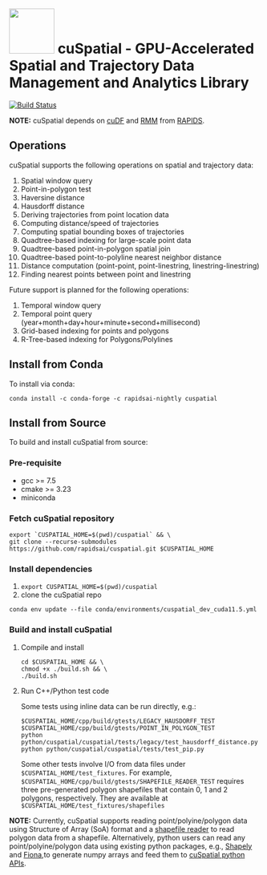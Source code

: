 # <div align="left"><img src="https://rapids.ai/assets/images/rapids_logo.png" width="90px"/>&nbsp;cuSpatial - GPU-Accelerated Spatial and Trajectory Data Management and Analytics Library</div>

[![Build Status](https://gpuci.gpuopenanalytics.com/job/rapidsai/job/gpuci/job/cuspatial/job/branches/job/cuspatial-branch-pipeline/badge/icon)](https://gpuci.gpuopenanalytics.com/job/rapidsai/job/gpuci/job/cuspatial/job/branches/job/cuspatial-branch-pipeline/)

**NOTE:** cuSpatial depends on [cuDF](https://github.com/rapidsai/cudf) and
[RMM](https://github.com/rapidsai/rmm) from [RAPIDS](https://rapids.ai/).

## Operations

cuSpatial supports the following operations on spatial and trajectory data:

1. Spatial window query
2. Point-in-polygon test
3. Haversine distance
4. Hausdorff distance
5. Deriving trajectories from point location data
6. Computing distance/speed of trajectories
7. Computing spatial bounding boxes of trajectories
8. Quadtree-based indexing for large-scale point data
9. Quadtree-based point-in-polygon spatial join
10. Quadtree-based point-to-polyline nearest neighbor distance
11. Distance computation (point-point, point-linestring, linestring-linestring)
12. Finding nearest points between point and linestring

Future support is planned for the following operations:

1. Temporal window query
2. Temporal point query (year+month+day+hour+minute+second+millisecond)
3. Grid-based indexing for points and polygons
4. R-Tree-based indexing for Polygons/Polylines

## Install from Conda

To install via conda:

```shell
conda install -c conda-forge -c rapidsai-nightly cuspatial
```

## Install from Source

To build and install cuSpatial from source:

### Pre-requisite

- gcc >= 7.5
- cmake >= 3.23
- miniconda

### Fetch cuSpatial repository

```shell
export `CUSPATIAL_HOME=$(pwd)/cuspatial` && \
git clone --recurse-submodules https://github.com/rapidsai/cuspatial.git $CUSPATIAL_HOME
```
### Install dependencies

1. `export CUSPATIAL_HOME=$(pwd)/cuspatial`
2. clone the cuSpatial repo

```shell
conda env update --file conda/environments/cuspatial_dev_cuda11.5.yml
```

### Build and install cuSpatial

1. Compile and install
   ```shell
   cd $CUSPATIAL_HOME && \
   chmod +x ./build.sh && \
   ./build.sh
   ```

2. Run C++/Python test code

   Some tests using inline data can be run directly, e.g.:

   ```shell
   $CUSPATIAL_HOME/cpp/build/gtests/LEGACY_HAUSDORFF_TEST
   $CUSPATIAL_HOME/cpp/build/gtests/POINT_IN_POLYGON_TEST
   python python/cuspatial/cuspatial/tests/legacy/test_hausdorff_distance.py
   python python/cuspatial/cuspatial/tests/test_pip.py
   ```

   Some other tests involve I/O from data files under `$CUSPATIAL_HOME/test_fixtures`.
   For example, `$CUSPATIAL_HOME/cpp/build/gtests/SHAPEFILE_READER_TEST` requires three
   pre-generated polygon shapefiles that contain 0, 1 and 2 polygons, respectively. They are available at 
   `$CUSPATIAL_HOME/test_fixtures/shapefiles` <br>

**NOTE:** Currently, cuSpatial supports reading point/polyine/polygon data using
Structure of Array (SoA) format and a [shapefile reader](./cpp/src/io/shp)
to read polygon data from a shapefile.
Alternatively, python users can read any point/polyine/polygon data using
existing python packages, e.g., [Shapely](https://pypi.org/project/Shapely/) 
and [Fiona](https://github.com/Toblerity/Fiona),to generate numpy arrays and feed them to
[cuSpatial python APIs](https://docs.rapids.ai/api/cuspatial/stable/).
